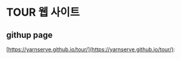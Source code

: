 # TOUR 웹 사이트

## githup page

[https://yarnserve.github.io/tour/](https://yarnserve.github.io/tour/):
